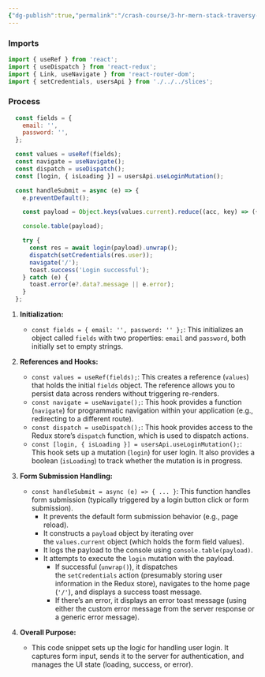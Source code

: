 ```yaml
---
{"dg-publish":true,"permalink":"/crash-course/3-hr-mern-stack-traversy-media/2-9-login-functionality/","noteIcon":""}
---
```


### Imports
```jsx
import { useRef } from 'react';
import { useDispatch } from 'react-redux';
import { Link, useNavigate } from 'react-router-dom';
import { setCredentials, usersApi } from './../../slices';
```


### Process
```jsx
  const fields = {
    email: '',
    password: '',
  };

  const values = useRef(fields);
  const navigate = useNavigate();
  const dispatch = useDispatch();
  const [login, { isLoading }] = usersApi.useLoginMutation();

  const handleSubmit = async (e) => {
    e.preventDefault();

    const payload = Object.keys(values.current).reduce((acc, key) => ({ ...acc, [key]: values.current[key].value }), {});

    console.table(payload);

    try {
      const res = await login(payload).unwrap();
      dispatch(setCredentials(res.user));
      navigate('/');
      toast.success('Login successful');
    } catch (e) {
      toast.error(e?.data?.message || e.error);
    }
  };
```

1. **Initialization:**
    
    - `const fields = { email: '', password: '' };`: This initializes an object called `fields` with two properties: `email` and `password`, both initially set to empty strings.
2. **References and Hooks:**
    
    - `const values = useRef(fields);`: This creates a reference (`values`) that holds the initial `fields` object. The reference allows you to persist data across renders without triggering re-renders.
    - `const navigate = useNavigate();`: This hook provides a function (`navigate`) for programmatic navigation within your application (e.g., redirecting to a different route).
    - `const dispatch = useDispatch();`: This hook provides access to the Redux store’s `dispatch` function, which is used to dispatch actions.
    - `const [login, { isLoading }] = usersApi.useLoginMutation();`: This hook sets up a mutation (`login`) for user login. It also provides a boolean (`isLoading`) to track whether the mutation is in progress.
3. **Form Submission Handling:**
    
    - `const handleSubmit = async (e) => { ... }`: This function handles form submission (typically triggered by a login button click or form submission).
        - It prevents the default form submission behavior (e.g., page reload).
        - It constructs a `payload` object by iterating over the `values.current` object (which holds the form field values).
        - It logs the payload to the console using `console.table(payload)`.
        - It attempts to execute the `login` mutation with the payload.
            - If successful (`unwrap()`), it dispatches the `setCredentials` action (presumably storing user information in the Redux store), navigates to the home page (`'/'`), and displays a success toast message.
            - If there’s an error, it displays an error toast message (using either the custom error message from the server response or a generic error message).
4. **Overall Purpose:**
    
    - This code snippet sets up the logic for handling user login. It captures form input, sends it to the server for authentication, and manages the UI state (loading, success, or error).